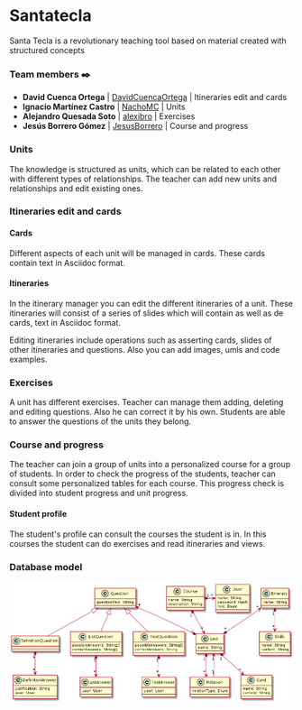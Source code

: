 # Santatecla
Santa Tecla is a revolutionary teaching tool based on material created with structured concepts

### Team members ✒️


* **David Cuenca Ortega**     | [DavidCuencaOrtega](https://github.com/DavidCuencaOrtega) | Itineraries edit and cards
* **Ignacio Martínez Castro** | [NachoMC](https://github.com/NachoMC) | Units
* **Alejandro Quesada Soto**  | [alexibro](https://github.com/alexibro) | Exercises
* **Jesús Borrero Gómez**     | [JesusBorrero](https://github.com/JesusBorrero) | Course and progress

### Units
The knowledge is structured as units, which can be related to each other with different types of relationships. The teacher can add new units and relationships and edit existing ones.

### Itineraries edit and cards
#### Cards
Different aspects of each unit will be managed in cards. These cards contain text in Asciidoc format.

#### Itineraries
In the itinerary manager you can edit the different itineraries of a unit. These itineraries will consist of a series of slides which will contain as well as de cards, text in Asciidoc format.

Editing itineraries include operations such as asserting cards, slides of other itineraries and questions. Also you can add images, umls and code examples.

### Exercises

A unit has different exercises. Teacher can manage them adding, deleting and editing questions. Also he can correct it by his own.
Students are able to answer the questions of the units they belong.

### Course and progress

The teacher can join a group of units into a personalized course for a group of students. In order to check the progress of the students, teacher can consult some personalized tables for each course. This progress check is divided into student progress and unit progress.

#### Student profile

The student's profile can consult the courses the student is in. In this courses the student can do exercises and read itineraries and views.

### Database model

![Alt text](https://github.com/codeurjc/santatecla/blob/master/resources/DBModel6.png)
